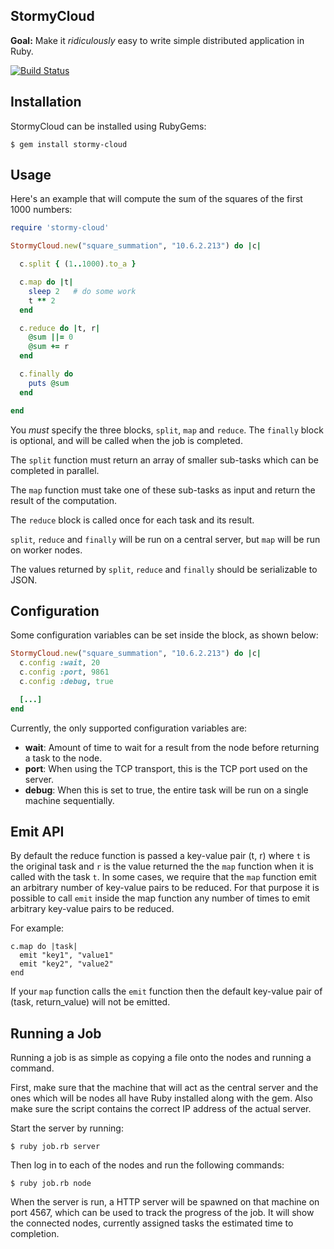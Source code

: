 StormyCloud
-----------

**Goal:** Make it _ridiculously_ easy to write simple distributed application
in Ruby.

[![Build Status](https://secure.travis-ci.org/vikhyat/StormyCloud.png?branch=master)](http://travis-ci.org/vikhyat/StormyCloud)

Installation
------------

StormyCloud can be installed using RubyGems:

    $ gem install stormy-cloud

Usage
-----

Here's an example that will compute the sum of the squares of the first 1000
numbers:

```ruby
require 'stormy-cloud'

StormyCloud.new("square_summation", "10.6.2.213") do |c|

  c.split { (1..1000).to_a }

  c.map do |t|
    sleep 2   # do some work
    t ** 2
  end

  c.reduce do |t, r|
    @sum ||= 0
    @sum += r
  end

  c.finally do
    puts @sum
  end

end
```

You _must_ specify the three blocks, `split`, `map` and `reduce`. The `finally`
block is optional, and will be called when the job is completed.

The `split` function must return an array of smaller sub-tasks which can be
completed in parallel.

The `map` function must take one of these sub-tasks as input and return the
result of the computation.

The `reduce` block is called once for each task and its result.

`split`, `reduce` and `finally` will be run on a central server, but `map` will
be run on worker nodes.

The values returned by `split`, `reduce` and `finally` should be serializable to JSON.

Configuration
-------------

Some configuration variables can be set inside the block, as shown below:

```ruby
StormyCloud.new("square_summation", "10.6.2.213") do |c|
  c.config :wait, 20
  c.config :port, 9861
  c.config :debug, true

  [...]
end
```

Currently, the only supported configuration variables are:

  * **wait**: Amount of time to wait for a result from the node before
returning a task to the node.
  * **port**: When using the TCP transport, this is the TCP port used on the
server.
  * **debug**: When this is set to true, the entire task will be run on a
single machine sequentially.

Emit API
--------

By default the reduce function is passed a key-value pair (t, r) where `t` is the
original task and `r` is the value returned the the `map` function when it is
called with the task `t`. In some cases, we require that the `map` function emit
an arbitrary number of key-value pairs to be reduced. For that purpose it is
possible to call `emit` inside the map function any number of times to emit
arbitrary key-value pairs to be reduced.

For example:

    c.map do |task|
      emit "key1", "value1"
      emit "key2", "value2"
    end

If your `map` function calls the `emit` function then the default key-value pair of
(task, return_value) will not be emitted.

Running a Job
-------------

Running a job is as simple as copying a file onto the nodes and running a
command.

First, make sure that the machine that will act as the central server and the
ones which will be nodes all have Ruby installed along with the gem. Also make
sure the script contains the correct IP address of the actual server.

Start the server by running:

    $ ruby job.rb server

Then log in to each of the nodes and run the following commands:

    $ ruby job.rb node

When the server is run, a HTTP server will be spawned on that machine on port
4567, which can be used to track the progress of the job. It will show the
connected nodes, currently assigned tasks the estimated time to completion.
